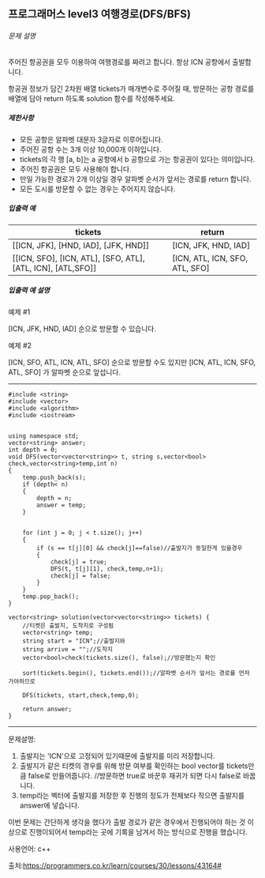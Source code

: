 ## 프로그래머스 level3 여행경로(DFS/BFS)

###### 문제 설명

주어진 항공권을 모두 이용하여 여행경로를 짜려고 합니다. 항상 ICN 공항에서 출발합니다.

항공권 정보가 담긴 2차원 배열 tickets가 매개변수로 주어질 때, 방문하는 공항 경로를 배열에 담아 return 하도록 solution 함수를 작성해주세요.

##### 제한사항

- 모든 공항은 알파벳 대문자 3글자로 이루어집니다.
- 주어진 공항 수는 3개 이상 10,000개 이하입니다.
- tickets의 각 행 [a, b]는 a 공항에서 b 공항으로 가는 항공권이 있다는 의미입니다.
- 주어진 항공권은 모두 사용해야 합니다.
- 만일 가능한 경로가 2개 이상일 경우 알파벳 순서가 앞서는 경로를 return 합니다.
- 모든 도시를 방문할 수 없는 경우는 주어지지 않습니다.

##### 입출력 예

| tickets                                                     | return                         |
| ----------------------------------------------------------- | ------------------------------ |
| [[ICN, JFK], [HND, IAD], [JFK, HND]]                        | [ICN, JFK, HND, IAD]           |
| [[ICN, SFO], [ICN, ATL], [SFO, ATL], [ATL, ICN], [ATL,SFO]] | [ICN, ATL, ICN, SFO, ATL, SFO] |

##### 입출력 예 설명

예제 #1

[ICN, JFK, HND, IAD] 순으로 방문할 수 있습니다.

예제 #2

[ICN, SFO, ATL, ICN, ATL, SFO] 순으로 방문할 수도 있지만 [ICN, ATL, ICN, SFO, ATL, SFO] 가 알파벳 순으로 앞섭니다.

___

```
#include <string>
#include <vector>
#include <algorithm>
#include <iostream>


using namespace std;
vector<string> answer;
int depth = 0;
void DFS(vector<vector<string>> t, string s,vector<bool> check,vector<string>temp,int n)
{
	temp.push_back(s);
	if (depth< n)
	{
		depth = n;
		answer = temp;
	}


	for (int j = 0; j < t.size(); j++)
	{
		if (s == t[j][0] && check[j]==false)//출발지가 동일한게 있을경우
		{
			check[j] = true;
			DFS(t, t[j][1], check,temp,n+1);
			check[j] = false;
		}
	}
	temp.pop_back();
}

vector<string> solution(vector<vector<string>> tickets) {
	//티켓은 출발지, 도착지로 구성됨
	vector<string> temp;
	string start = "ICN";//출발지와 
	string arrive = "";//도착지
	vector<bool>check(tickets.size(), false);//방문했는지 확인
	
	sort(tickets.begin(), tickets.end());//알파벳 순서가 앞서는 경로를 먼저 가야하므로
	
	DFS(tickets, start,check,temp,0);

	return answer;
}
```

___

문제설명:

1. 출발지는 'ICN'으로 고정되어 있기때문에 출발지를 미리 저장합니다.
2. 출발지가 같은 티켓의 경우를 위해 방문 여부를 확인하는 bool vector를 tickets만큼 false로 만들어줍니다. //방문하면 true로 바꾼후 재귀가 되면 다시 false로 바꿉니다.
3. temp라는 벡터에 출발지를 저장한 후 진행의 정도가 전체보다 작으면 출발지를 answer에 넣습니다.



이번 문제는 간단하게 생각을 했다가 출발 경로가 같은 경우에서 진행되어야 하는 것 이상으로 진행이되어서  temp라는 곳에 기록을 남겨서 하는 방식으로 진행을 했습니다. 

사용언어: c++

출처:https://programmers.co.kr/learn/courses/30/lessons/43164#